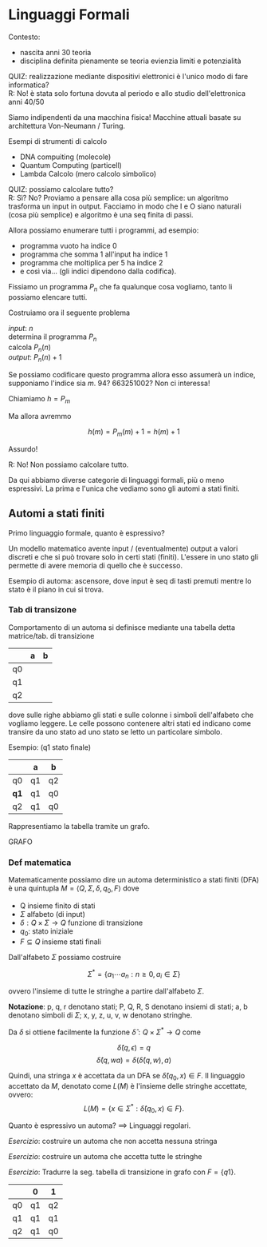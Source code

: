 # Linguaggi Formali

Contesto:

- nascita anni 30 teoria
- disciplina definita pienamente se teoria evienzia limiti e
  potenzialità

QUIZ: realizzazione mediante dispositivi elettronici è l'unico modo di
fare informatica? \
R: No! è stata solo fortuna dovuta al periodo e allo studio dell'elettronica
anni 40/50

Siamo indipendenti da una macchina fisica! Macchine attuali basate su
architettura Von-Neumann / Turing.

Esempi di strumenti di calcolo

- DNA compuiting (molecole)
- Quantum Computing (particell)
- Lambda Calcolo (mero calcolo simbolico)

QUIZ: possiamo calcolare tutto? \
R: Sì? No? Proviamo a pensare alla cosa più semplice: un algoritmo trasforma
un input in output. Facciamo in modo che I e O siano naturali (cosa più
semplice) e algoritmo è una seq finita di passi.

Allora possiamo enumerare tutti i programmi, ad esempio:

- programma vuoto ha indice 0
- programma che somma 1 all'input ha indice 1
- programma che moltiplica per 5 ha indice 2
- e così via... (gli indici dipendono dalla codifica).

Fissiamo un programma $P_n$ che fa qualunque cosa vogliamo, tanto li
possiamo elencare tutti.

Costruiamo ora il seguente problema

_input_: $n$ \
determina il programma $P_n$ \
calcola $P_n(n)$ \
_output_: $P_n(n) + 1$

Se possiamo codificare questo programma allora esso assumerà un
indice, supponiamo l'indice sia _m_. 94? 663251002? Non ci interessa!

Chiamiamo $h = P_m$

Ma allora avremmo

$$h(m) = P_m(m) + 1 =  h(m) + 1$$

Assurdo!

R: No! Non possiamo calcolare tutto.

Da qui abbiamo diverse categorie di linguaggi formali, più o meno
espressivi. La prima e l'unica che vediamo sono gli automi a stati
finiti.

## Automi a stati finiti

Primo linguaggio formale, quanto è espressivo?

Un modello matematico avente input / (eventualmente) output a valori
discreti e che si può trovare solo in certi stati (finiti). L'essere
in uno stato gli permette di avere memoria di quello che è successo.

Esempio di automa: ascensore, dove input è seq di tasti premuti mentre
lo stato è il piano in cui si trova.

### Tab di transizone

Comportamento di un automa si definisce mediante una tabella detta
matrice/tab. di transizione

|     | a   | b   |
| --- | --- | --- |
| q0  |     |     |
| q1  |     |     |
| q2  |     |     |

dove sulle righe abbiamo gli stati e sulle colonne i simboli
dell'alfabeto che vogliamo leggere. Le celle possono contenere altri
stati ed indicano come transire da uno stato ad uno stato se letto un
particolare simbolo.

Esempio: (q1 stato finale)

|        | a   | b   |
| ------ | --- | --- |
| q0     | q1  | q2  |
| **q1** | q1  | q0  |
| q2     | q1  | q0  |

Rappresentiamo la tabella tramite un grafo.

GRAFO

### Def matematica

Matematicamente possiamo dire un automa deterministico a stati finiti
(DFA) è una quintupla $M = \langle Q, \Sigma, \delta, q_0, F \rangle$
dove

- Q insieme finito di stati
- $\Sigma$ alfabeto (di input)
- $\delta : Q \times \Sigma \rightarrow Q$ funzione di transizione
- $q_0$: stato iniziale
- $F \subseteq Q$ insieme stati finali

Dall'alfabeto $\Sigma$ possiamo costruire

$$\Sigma^* = \{ a_1 \cdots a_n : n \geq 0, a_i \in \Sigma \}$$

ovvero l'insieme di tutte le stringhe a partire dall'alfabeto
$\Sigma$.

**Notazione**: p, q, r denotano stati; P, Q, R, S denotano insiemi di
stati; a, b denotano simboli di $\Sigma$; x, y, z, u, v, w denotano
stringhe.

Da $\delta$ si ottiene facilmente la funzione
$\hat\delta : Q \times \Sigma^* \rightarrow Q$ come

$$\hat\delta(q, \epsilon) = q$$
$$\hat\delta(q, wa) = \delta ( \hat\delta ( q, w ), a)$$

Quindi, una stringa $x$ è accettata da un DFA se
$\hat\delta(q_0, x) \in F$. Il linguaggio accettato da $M$, denotato
come $L(M)$ è l'insieme delle stringhe accettate, ovvero:
$$L(M) = \{ x \in \Sigma^* : \hat\delta(q_0, x) \in F \}.$$

Quanto è espressivo un automa? ==> Linguaggi regolari.

_Esercizio_: costruire un automa che non accetta nessuna stringa

_Esercizio_: costruire un automa che accetta tutte le stringhe

_Esercizio_: Tradurre la seg. tabella di transizione in grafo con
$F = \{ q1 \}$.

|     | 0   | 1   |
| --- | --- | --- |
| q0  | q1  | q2  |
| q1  | q1  | q1  |
| q2  | q1  | q0  |
